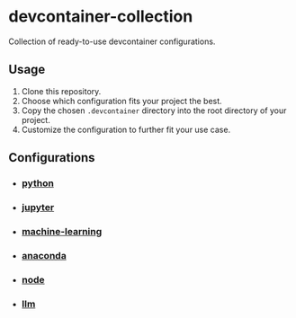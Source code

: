 # devcontainer-collection
Collection of ready-to-use devcontainer configurations.

## Usage
1. Clone this repository.
2. Choose which configuration fits your project the best.
3. Copy the chosen `.devcontainer` directory into the root directory of your project.
4. Customize the configuration to further fit your use case.

## Configurations

* ### [python](https://github.com/DrKarambit/devcontainer-collection/tree/main/python/.devcontainer)
* ### [jupyter](https://github.com/DrKarambit/devcontainer-collection/tree/main/jupyter/.devcontainer)
* ### [machine-learning](https://github.com/DrKarambit/devcontainer-collection/tree/main/machine-learning/.devcontainer)
* ### [anaconda](https://github.com/DrKarambit/devcontainer-collection/tree/main/anaconda/.devcontainer)
* ### [node](https://github.com/DrKarambit/devcontainer-collection/tree/main/node/.devcontainer)
* ### [llm](https://github.com/DrKarambit/devcontainer-collection/tree/main/llm/.devcontainer)
